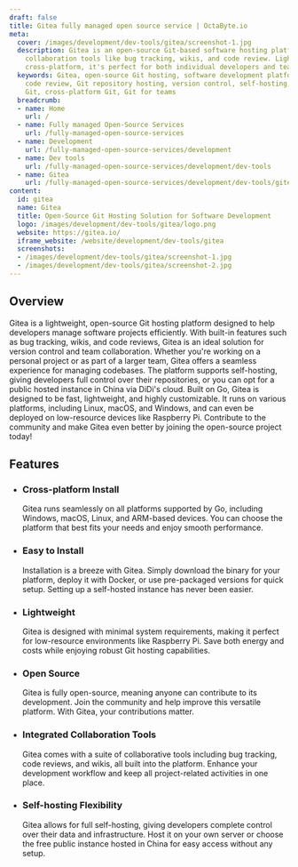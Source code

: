 ```yaml
---
draft: false
title: Gitea fully managed open source service | OctaByte.io
meta:
  cover: /images/development/dev-tools/gitea/screenshot-1.jpg
  description: Gitea is an open-source Git-based software hosting platform offering
    collaboration tools like bug tracking, wikis, and code review. Lightweight and
    cross-platform, it's perfect for both individual developers and teams.
  keywords: Gitea, open-source Git hosting, software development platform, bug tracking,
    code review, Git repository hosting, version control, self-hosting, lightweight
    Git, cross-platform Git, Git for teams
  breadcrumb:
  - name: Home
    url: /
  - name: Fully managed Open-Source Services
    url: /fully-managed-open-source-services
  - name: Development
    url: /fully-managed-open-source-services/development
  - name: Dev tools
    url: /fully-managed-open-source-services/development/dev-tools
  - name: Gitea
    url: /fully-managed-open-source-services/development/dev-tools/gitea
content:
  id: gitea
  name: Gitea
  title: Open-Source Git Hosting Solution for Software Development
  logo: /images/development/dev-tools/gitea/logo.png
  website: https://gitea.io/
  iframe_website: /website/development/dev-tools/gitea
  screenshots:
  - /images/development/dev-tools/gitea/screenshot-1.jpg
  - /images/development/dev-tools/gitea/screenshot-2.jpg
---
```


## Overview

Gitea is a lightweight, open-source Git hosting platform designed to help developers manage software projects efficiently. With built-in features such as bug tracking, wikis, and code reviews, Gitea is an ideal solution for version control and team collaboration. Whether you're working on a personal project or as part of a larger team, Gitea offers a seamless experience for managing codebases. The platform supports self-hosting, giving developers full control over their repositories, or you can opt for a public hosted instance in China via DiDi's cloud. Built on Go, Gitea is designed to be fast, lightweight, and highly customizable. It runs on various platforms, including Linux, macOS, and Windows, and can even be deployed on low-resource devices like Raspberry Pi. Contribute to the community and make Gitea even better by joining the open-source project today!

## Features

- ### Cross-platform Install

  Gitea runs seamlessly on all platforms supported by Go, including Windows, macOS, Linux, and ARM-based devices. You can choose the platform that best fits your needs and enjoy smooth performance.

- ### Easy to Install

  Installation is a breeze with Gitea. Simply download the binary for your platform, deploy it with Docker, or use pre-packaged versions for quick setup. Setting up a self-hosted instance has never been easier.

- ### Lightweight

  Gitea is designed with minimal system requirements, making it perfect for low-resource environments like Raspberry Pi. Save both energy and costs while enjoying robust Git hosting capabilities.

- ### Open Source

  Gitea is fully open-source, meaning anyone can contribute to its development. Join the community and help improve this versatile platform. With Gitea, your contributions matter.

- ### Integrated Collaboration Tools

  Gitea comes with a suite of collaborative tools including bug tracking, code reviews, and wikis, all built into the platform. Enhance your development workflow and keep all project-related activities in one place.

- ### Self-hosting Flexibility

  Gitea allows for full self-hosting, giving developers complete control over their data and infrastructure. Host it on your own server or choose the free public instance hosted in China for easy access without any setup.